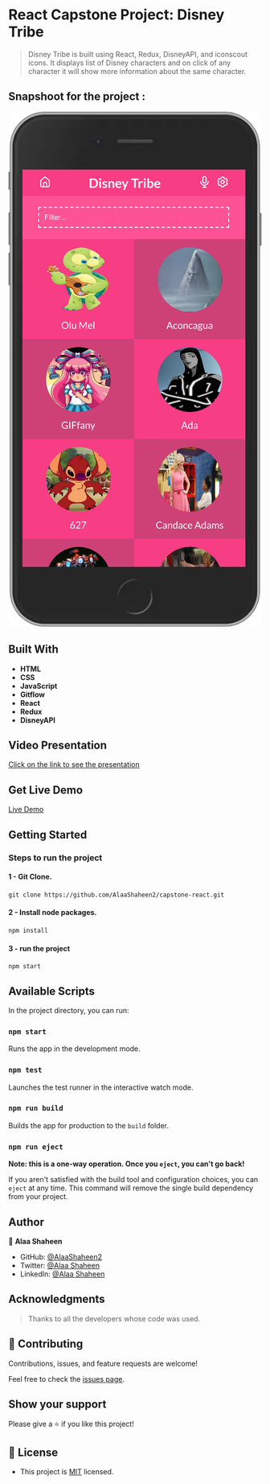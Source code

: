 # React Capstone Project: Disney Tribe

> Disney Tribe is built using React, Redux, DisneyAPI, and iconscout icons.
> It displays list of Disney characters and on click of any character it will show more information about the same character.

## Snapshoot for the project : 
![Disney Tribe snapshoot](./snapshot.png)

## Built With

- **HTML**
- **CSS**
- **JavaScript**
- **Gitflow**
- **React**
- **Redux**
- **DisneyAPI**

## Video Presentation

[Click on the link to see the presentation](https://drive.google.com/file/d/1kIy0Z1Xg9J531IF44gczaPHVIkliOEuA/view?usp=sharing)

## Get Live Demo
[Live Demo](https://disney-tribe.netlify.app/)

## Getting Started

### Steps to run the project

#### 1 - Git Clone.

```
git clone https://github.com/AlaaShaheen2/capstone-react.git
```
#### 2 - Install node packages.

```
npm install
```

#### 3 - run the project

```
npm start
```

## Available Scripts

In the project directory, you can run:

### `npm start`

Runs the app in the development mode.

### `npm test`

Launches the test runner in the interactive watch mode.

### `npm run build`

Builds the app for production to the `build` folder.

### `npm run eject`

**Note: this is a one-way operation. Once you `eject`, you can't go back!**

If you aren't satisfied with the build tool and configuration choices, you can `eject` at any time. This command will remove the single build dependency from your project.

## Author
👤 **Alaa Shaheen**

- GitHub: [@AlaaShaheen2](https://github.com/AlaaShaheen2)
- Twitter: [@Alaa Shaheen](https://twitter.com/AlaaShaheen93)
- LinkedIn: [@Alaa Shaheen](https://www.linkedin.com/in/alaa-shaheen-879140240/)


## Acknowledgments

> Thanks to all the developers whose code was used.

## 🤝 Contributing

Contributions, issues, and feature requests are welcome!

Feel free to check the [issues page](../../issues/).

## Show your support

Please give a ⭐️ if you like this project!

## 📝 License
- This project is [MIT](./LICENSE.txt) licensed.